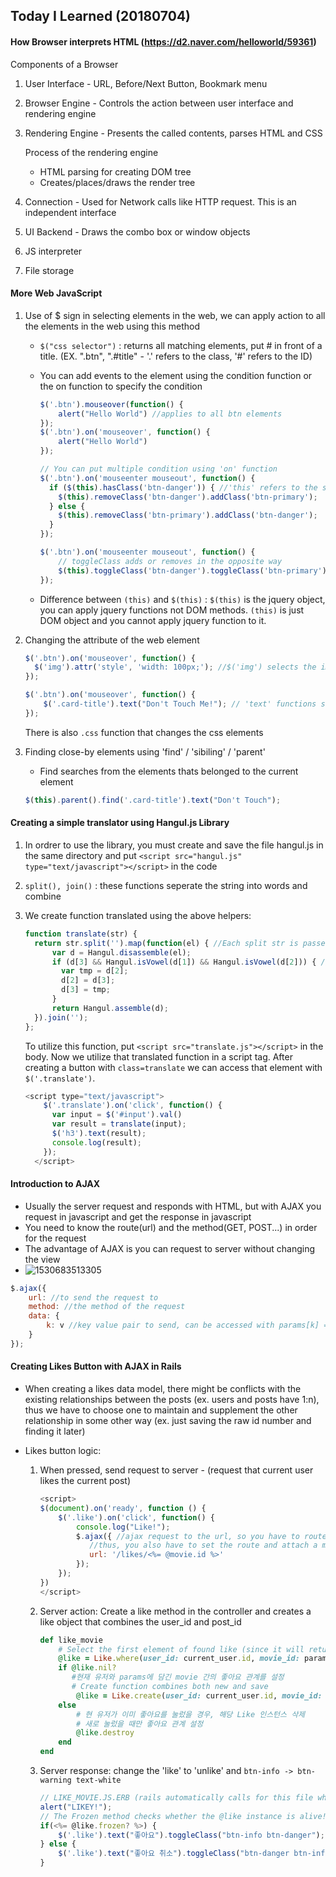 ## Today I Learned (20180704)

#### How Browser interprets HTML (https://d2.naver.com/helloworld/59361)

Components of a Browser

1. User Interface - URL, Before/Next Button, Bookmark menu

2. Browser Engine - Controls the action between user interface and rendering engine

3. Rendering Engine - Presents the called contents, parses HTML and CSS

   Process of the rendering engine

   - HTML parsing for creating DOM tree
   - Creates/places/draws the render tree

4. Connection - Used for Network calls like HTTP request. This is an independent interface

5. UI Backend - Draws the combo box or window objects

6. JS interpreter

7. File storage



#### More Web JavaScript

1. Use of $ sign in selecting elements in the web, we can apply action to all the elements in the web using this method

   - `$("css selector")` : returns all matching elements, put # in front of a title. (EX. ".btn", ".#title" - '.' refers to the class, '#' refers to the ID)

   - You can add events to the element using the condition function or the on function to specify the condition

     ```javascript
     $('.btn').mouseover(function() {
         alert("Hello World") //applies to all btn elements
     }); 
     $('.btn').on('mouseover', function() {
         alert("Hello World")
     });
     ```

     ```javascript
     // You can put multiple condition using 'on' function
     $('.btn').on('mouseenter mouseout', function() {
       if ($(this).hasClass('btn-danger')) { //'this' refers to the selected element only
         $(this).removeClass('btn-danger').addClass('btn-primary');
       } else {
         $(this).removeClass('btn-primary').addClass('btn-danger');
       }
     });
     
     $('.btn').on('mouseenter mouseout', function() {
         // toggleClass adds or removes in the opposite way
         $(this).toggleClass('btn-danger').toggleClass('btn-primary');
     });
     ```

   - Difference between `(this)` and `$(this)` : `$(this)` is the jquery object, you can apply jquery functions not DOM methods. `(this)` is just DOM object and you cannot apply jquery function to it.

2. Changing the attribute of the web element

   ```javascript
   $('.btn').on('mouseover', function() {
     $('img').attr('style', 'width: 100px;'); //$('img') selects the image that the btn is belonged to 
   });
   ```

   ```javascript
   $('.btn').on('mouseover', function() {
       $('.card-title').text("Don't Touch Me!"); // 'text' functions selects all the text inside the element 
   });
   ```

   There is also `.css` function that changes the css elements

3. Finding close-by elements using 'find' / 'sibiling' / 'parent'

   - Find searches from the elements thats belonged to the current element

   ```javascript
   $(this).parent().find('.card-title').text("Don't Touch");
   ```

#### Creating a simple translator using Hangul.js Library

1. In ordrer to use the library, you must create and save the file hangul.js in the same directory and put `<script src="hangul.js" type="text/javascript"></script>` in the code

2. `split(), join()` : these functions seperate the string into words and combine

3. We create function translated using the above helpers:

   ```javascript
   function translate(str) {
     return str.split('').map(function(el) { //Each split str is passed in as 'el' variable
         var d = Hangul.disassemble(el);
         if (d[3] && Hangul.isVowel(d[1]) && Hangul.isVowel(d[2])) { //isVowel checks whether the hangul is a vowel
           var tmp = d[2];
           d[2] = d[3];
           d[3] = tmp;
         }
         return Hangul.assemble(d);
     }).join('');
   };
   ```

   To utilize this function, put `<script src="translate.js"></script>` in the body. Now we utilize that translated function in a script tag. After creating a button with `class=translate` we can access that element with `$('.translate')`.

   ```javascript
   <script type="text/javascript">
       $('.translate').on('click', function() {
         var input = $('#input').val()
         var result = translate(input);
         $('h3').text(result);
         console.log(result);
       });
     </script>
   ```

   

#### Introduction to AJAX

- Usually the server request and responds with HTML, but with AJAX you request in javascript and get the response in javascript
- You need to know the route(url) and the method(GET, POST...) in order for the request
- The advantage of AJAX is you can request to server without changing the view
- ![1530683513305](C:\Users\student\AppData\Local\Temp\1530683513305.png)

```javascript
$.ajax({
    url: //to send the request to
    method: //the method of the request
    data: {
        k: v //key value pair to send, can be accessed with params[k] => v
    }
});
```

#### Creating Likes Button with AJAX in Rails

- When creating a likes data model, there might be conflicts with the existing relationships between the posts (ex. users and posts have 1:n), thus we have to choose one to maintain and supplement the other relationship in some other way (ex. just saving the raw id number and finding it later)

- Likes button logic:

  1. When pressed, send request to server - (request that current user likes the current post)

     ```javascript
     <script>
     $(document).on('ready', function () {
         $('.like').on('click', function() {
             console.log("Like!");
             $.ajax({ //ajax request to the url, so you have to route
                //thus, you also have to set the route and attach a method to that route
                url: '/likes/<%= @movie.id %>' 
             });
         });
     })
     </script>
     ```

  2. Server action: Create a like method in the controller and creates a like object that combines the user_id and post_id

     ```ruby
     def like_movie
         # Select the first element of found like (since it will return an array)
         @like = Like.where(user_id: current_user.id, movie_id: params[:movie_id]).first
         if @like.nil?
     		#현재 유저와 params에 담긴 movie 간의 좋아요 관계를 설정
         	# Create function combines both new and save
             @like = Like.create(user_id: current_user.id, movie_id: params[:movie_id])
         else
             # 현 유저가 이미 좋아요를 눌렀을 경우, 해당 Like 인스턴스 삭제
             # 새로 눌렀을 때만 좋아요 관계 설정
             @like.destroy
         end
     end
     ```

  3. Server response: change the 'like' to 'unlike' and `btn-info -> btn-warning text-white` 

     ```javascript
     // LIKE_MOVIE.JS.ERB (rails automatically calls for this file when there is an ajax call with that same name)
     alert("LIKEY!");
     // The Frozen method checks whether the @like instance is alive!
     if(<%= @like.frozen? %>) {
         $('.like').text("좋아요").toggleClass("btn-info btn-danger");
     } else {
         $('.like').text("좋아요 취소").toggleClass("btn-danger btn-info");
     }
     ```

     